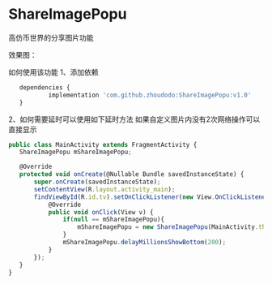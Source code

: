 # ShareImagePopu
高仿币世界的分享图片功能

效果图：


如何使用该功能
1、添加依赖
 ```javascript
	dependencies {
	        implementation 'com.github.zhoudodo:ShareImagePopu:v1.0'
	}
  ```
  
 2、如何需要延时可以使用如下延时方法 如果自定义图片内没有2次网络操作可以直接显示
 ```javascript
public class MainActivity extends FragmentActivity {
    ShareImagePopu mShareImagePopu;

    @Override
    protected void onCreate(@Nullable Bundle savedInstanceState) {
        super.onCreate(savedInstanceState);
        setContentView(R.layout.activity_main);
        findViewById(R.id.tv).setOnClickListener(new View.OnClickListener() {
            @Override
            public void onClick(View v) {
                if(null == mShareImagePopu){
                    mShareImagePopu = new ShareImagePopu(MainActivity.this);
                }
                mShareImagePopu.delayMillionsShowBottom(200);
            }
        });
    }
}
```
